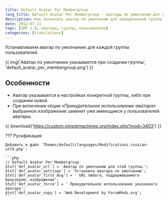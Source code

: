 ```yaml
---
title: Default Avatar Per Membergroup
long_title: Default Avatar Per Membergroup - аватары по умолчанию для групп пользователей
description: Как назначить аватар по умолчанию для определенной группы пользователей.
date: 2012-07-11
tags: [SMF 2.0, аватары, группы, пользователи]
categories: [translations]
---
```


Устанавливаем аватар по умолчанию для каждой группы пользователей.

<!-- more -->

{{ img('Аватар по умолчанию указывается при создании группы', 'default_avatar_per_membergroup.png') }}

## Особенности

* Аватар указывается в настройках конкретной группы, либо при создании новой.
* При включении опции «*Принудительное использование аватара*» выбранное изображение заменит уже имеющиеся у пользователей аватары.

{{ download('https://custom.simplemachines.org/index.php?mod=3403') }}

??? Русификация

    Добавить в файл `Themes/default/languages/Modifications.russian-utf8.php`:

    ```php
    // Default Avatar Per Membergroup
    $txt['def_avatar_url'] = 'Аватар по умолчанию для этой группы:';
    $txt['def_avatar_settings'] = 'Установка аватара по умолчанию';
    $txt['def_avatar_first_msg'] = ' URL любого, поддерживаемого браузером, изображения';
    $txt['def_avatar_force'] = ' Принудительное использование указанного аватара';
    $txt['def_avatar_copy'] = 'Web Development by ForumMods.org';
    ```
